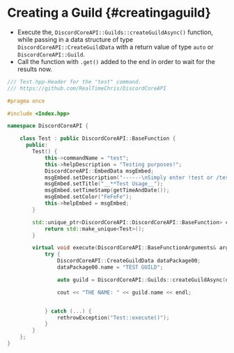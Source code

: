Creating a Guild {#creatingaguild}
============
- Execute the, `DiscordCoreAPI::Guilds::createGuildAsync()` function, while passing in a data structure of type `DiscordCoreAPI::CreateGuildData` with a return value of type `auto` or `DiscordCoreAPI::Guild`.
- Call the function with `.get()` added to the end in order to wait for the results now.

```cpp
/// Test.hpp-Header for the "test" command.
/// https://github.com/RealTimeChris/DiscordCoreAPI

#pragma once

#include <Index.hpp>

namespace DiscordCoreAPI {

	class Test : public DiscordCoreAPI::BaseFunction {
	  public:
		Test() {
			this->commandName = "test";
			this->helpDescription = "Testing purposes!";
			DiscordCoreAPI::EmbedData msgEmbed;
			msgEmbed.setDescription("------\nSimply enter !test or /test!\n------");
			msgEmbed.setTitle("__**Test Usage__");
			msgEmbed.setTimeStamp(getTimeAndDate());
			msgEmbed.setColor("FeFeFe");
			this->helpEmbed = msgEmbed;
		}

		std::unique_ptr<DiscordCoreAPI::DiscordCoreAPI::BaseFunction> create() {
			return std::make_unique<Test>();
		}

		virtual void execute(DiscordCoreAPI::BaseFunctionArguments& args) {
			try {
				DiscordCoreAPI::CreateGuildData dataPackage00;
				dataPackage00.name = "TEST GUILD";

				auto guild = DiscordCoreAPI::Guilds::createGuildAsync(dataPackage00).get();

				cout << "THE NAME: " << guild.name << endl;


			} catch (...) {
				rethrowException("Test::execute()");
			}
		}
	};
}
```
